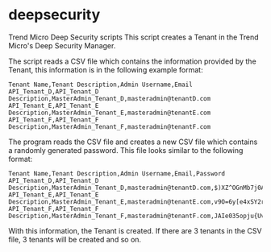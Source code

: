 # deepsecurity
Trend Micro Deep Security scripts
This script creates a Tenant in the Trend Micro's Deep Security Manager.

The script reads a CSV file which contains the information provided by the Tenant, this information is in the following example format:

```csv
Tenant Name,Tenant Description,Admin Username,Email
API_Tenant_D,API_Tenant_D Description,MasterAdmin_Tenant_D,masteradmin@tenantD.com
API_Tenant_E,API_Tenant_E Description,MasterAdmin_Tenant_E,masteradmin@tenantE.com
API_Tenant_F,API_Tenant_F Description,MasterAdmin_Tenant_F,masteradmin@tenantF.com
```

The program reads the CSV file and creates a new CSV file which contains a randomly generated password. This file looks similar to the following format:

```csv
Tenant Name,Tenant Description,Admin Username,Email,Password
API_Tenant_D,API_Tenant_D Description,MasterAdmin_Tenant_D,masteradmin@tenantD.com,$)XZ^OGnMb7j0A1cv9(f
API_Tenant_E,API_Tenant_E Description,MasterAdmin_Tenant_E,masteradmin@tenantE.com,v9O=6y[e4xSY2rE]TLa|
API_Tenant_F,API_Tenant_F Description,MasterAdmin_Tenant_F,masteradmin@tenantF.com,JAIe035opju{UvH^]6X:
```

With this information, the Tenant is created. If there are 3 tenants in the CSV file, 3 tenants will be created and so on.
